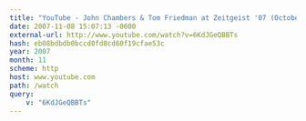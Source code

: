 ```yaml
---
title: "YouTube - John Chambers & Tom Friedman at Zeitgeist '07 (October)"
date: 2007-11-08 15:07:13 -0600
external-url: http://www.youtube.com/watch?v=6KdJGeQBBTs
hash: eb08bdbdb0bccd0fd8cd60f19cfae53c
year: 2007
month: 11
scheme: http
host: www.youtube.com
path: /watch
query:
    v: "6KdJGeQBBTs"
---
```



